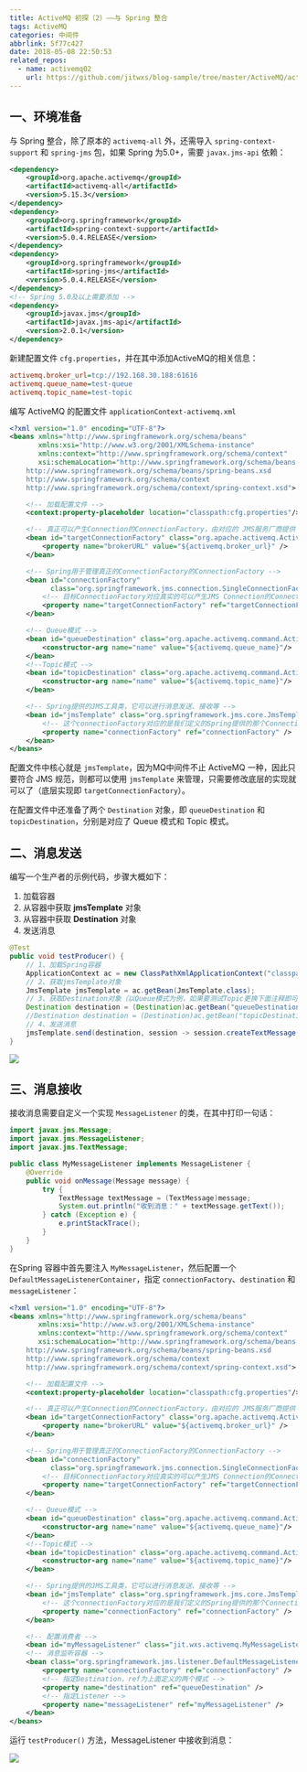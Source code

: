 ```yaml
---
title: ActiveMQ 初探（2）——与 Spring 整合
tags: ActiveMQ
categories: 中间件
abbrlink: 5f77c427
date: 2018-05-08 22:50:53
related_repos:
  - name: activemq02
    url: https://github.com/jitwxs/blog-sample/tree/master/ActiveMQ/activemq02
---
```


## 一、环境准备

与 Spring 整合，除了原本的 `activemq-all` 外，还需导入 `spring-context-support` 和 `spring-jms` 包，如果 Spring 为5.0+，需要 `javax.jms-api` 依赖：

```xml
<dependency>
    <groupId>org.apache.activemq</groupId>
    <artifactId>activemq-all</artifactId>
    <version>5.15.3</version>
</dependency>
<dependency>
    <groupId>org.springframework</groupId>
    <artifactId>spring-context-support</artifactId>
    <version>5.0.4.RELEASE</version>
</dependency>
<dependency>
    <groupId>org.springframework</groupId>
    <artifactId>spring-jms</artifactId>
    <version>5.0.4.RELEASE</version>
</dependency>
<!-- Spring 5.0及以上需要添加 -->
<dependency>
    <groupId>javax.jms</groupId>
    <artifactId>javax.jms-api</artifactId>
    <version>2.0.1</version>
</dependency>
```

新建配置文件 `cfg.properties`，并在其中添加ActiveMQ的相关信息：

```ini cfg.properties
activemq.broker_url=tcp://192.168.30.188:61616
activemq.queue_name=test-queue
activemq.topic_name=test-topic
```

编写 ActiveMQ 的配置文件 `applicationContext-activemq.xml`

```xml
<?xml version="1.0" encoding="UTF-8"?>
<beans xmlns="http://www.springframework.org/schema/beans"
       xmlns:xsi="http://www.w3.org/2001/XMLSchema-instance"
       xmlns:context="http://www.springframework.org/schema/context"
       xsi:schemaLocation="http://www.springframework.org/schema/beans
    http://www.springframework.org/schema/beans/spring-beans.xsd
    http://www.springframework.org/schema/context
    http://www.springframework.org/schema/context/spring-context.xsd">

    <!-- 加载配置文件 -->
    <context:property-placeholder location="classpath:cfg.properties"/>

    <!-- 真正可以产生Connection的ConnectionFactory，由对应的 JMS服务厂商提供 -->
    <bean id="targetConnectionFactory" class="org.apache.activemq.ActiveMQConnectionFactory">
        <property name="brokerURL" value="${activemq.broker_url}" />
    </bean>

    <!-- Spring用于管理真正的ConnectionFactory的ConnectionFactory -->
    <bean id="connectionFactory"
          class="org.springframework.jms.connection.SingleConnectionFactory">
        <!-- 目标ConnectionFactory对应真实的可以产生JMS Connection的ConnectionFactory -->
        <property name="targetConnectionFactory" ref="targetConnectionFactory" />
    </bean>

    <!-- Queue模式 -->
    <bean id="queueDestination" class="org.apache.activemq.command.ActiveMQQueue">
        <constructor-arg name="name" value="${activemq.queue_name}"/>
    </bean>
    <!--Topic模式 -->
    <bean id="topicDestination" class="org.apache.activemq.command.ActiveMQTopic">
        <constructor-arg name="name" value="${activemq.topic_name}"/>
    </bean>

    <!-- Spring提供的JMS工具类，它可以进行消息发送、接收等 -->
    <bean id="jmsTemplate" class="org.springframework.jms.core.JmsTemplate">
        <!-- 这个connectionFactory对应的是我们定义的Spring提供的那个ConnectionFactory对象 -->
        <property name="connectionFactory" ref="connectionFactory" />
    </bean>
</beans>
```

配置文件中核心就是 `jmsTemplate`，因为MQ中间件不止 ActiveMQ 一种，因此只要符合 JMS 规范，则都可以使用 `jmsTemplate` 来管理，只需要修改底层的实现就可以了（底层实现即 `targetConnectionFactory`）。

在配置文件中还准备了两个 `Destination` 对象，即 `queueDestination` 和 `topicDestination`，分别是对应了 Queue 模式和 Topic 模式。

## 二、消息发送

编写一个生产者的示例代码，步骤大概如下：

 1. 加载容器
 2. 从容器中获取 **jmsTemplate** 对象
 3. 从容器中获取 **Destination** 对象
 4. 发送消息

```java
@Test
public void testProducer() {
    // 1、加载Spring容器
    ApplicationContext ac = new ClassPathXmlApplicationContext("classpath:spring/applicationContext-activemq.xml");
    // 2、获取jmsTemplate对象
    JmsTemplate jmsTemplate = ac.getBean(JmsTemplate.class);
    // 3、获取Destination对象（以Queue模式为例，如果要测试Topic更换下面注释即可）
    Destination destination = (Destination)ac.getBean("queueDestination");
    //Destination destination = (Destination)ac.getBean("topicDestination");
    // 4、发送消息
    jmsTemplate.send(destination, session -> session.createTextMessage("这是Spring与ActiveMQ整合的测试消息"));
}
```

![](https://cdn.jsdelivr.net/gh/jitwxs/cdn/blog/posts/201804/20180415151538184.png)

## 三、消息接收

接收消息需要自定义一个实现 `MessageListener` 的类，在其中打印一句话：

```java
import javax.jms.Message;
import javax.jms.MessageListener;
import javax.jms.TextMessage;

public class MyMessageListener implements MessageListener {
    @Override
    public void onMessage(Message message) {
        try {
            TextMessage textMessage = (TextMessage)message;
            System.out.println("收到消息：" + textMessage.getText());
        } catch (Exception e) {
            e.printStackTrace();
        }
    }
}
```

在Spring 容器中首先要注入 `MyMessageListener`，然后配置一个 `DefaultMessageListenerContainer`，指定 `connectionFactory`、`destination` 和 `messageListener`：

```xml
<?xml version="1.0" encoding="UTF-8"?>
<beans xmlns="http://www.springframework.org/schema/beans"
       xmlns:xsi="http://www.w3.org/2001/XMLSchema-instance"
       xmlns:context="http://www.springframework.org/schema/context"
       xsi:schemaLocation="http://www.springframework.org/schema/beans
    http://www.springframework.org/schema/beans/spring-beans.xsd
    http://www.springframework.org/schema/context
    http://www.springframework.org/schema/context/spring-context.xsd">

    <!-- 加载配置文件 -->
    <context:property-placeholder location="classpath:cfg.properties"/>

    <!-- 真正可以产生Connection的ConnectionFactory，由对应的 JMS服务厂商提供 -->
    <bean id="targetConnectionFactory" class="org.apache.activemq.ActiveMQConnectionFactory">
        <property name="brokerURL" value="${activemq.broker_url}" />
    </bean>

    <!-- Spring用于管理真正的ConnectionFactory的ConnectionFactory -->
    <bean id="connectionFactory"
          class="org.springframework.jms.connection.SingleConnectionFactory">
        <!-- 目标ConnectionFactory对应真实的可以产生JMS Connection的ConnectionFactory -->
        <property name="targetConnectionFactory" ref="targetConnectionFactory" />
    </bean>

    <!-- Queue模式 -->
    <bean id="queueDestination" class="org.apache.activemq.command.ActiveMQQueue">
        <constructor-arg name="name" value="${activemq.queue_name}"/>
    </bean>
    <!--Topic模式 -->
    <bean id="topicDestination" class="org.apache.activemq.command.ActiveMQTopic">
        <constructor-arg name="name" value="${activemq.topic_name}"/>
    </bean>

    <!-- Spring提供的JMS工具类，它可以进行消息发送、接收等 -->
    <bean id="jmsTemplate" class="org.springframework.jms.core.JmsTemplate">
        <!-- 这个connectionFactory对应的是我们定义的Spring提供的那个ConnectionFactory对象 -->
        <property name="connectionFactory" ref="connectionFactory" />
    </bean>

    <!-- 配置消费者 -->
    <bean id="myMessageListener" class="jit.wxs.activemq.MyMessageListener"/>
    <!-- 消息监听容器 -->
    <bean class="org.springframework.jms.listener.DefaultMessageListenerContainer">
        <property name="connectionFactory" ref="connectionFactory" />
        <!-- 指定Destination，ref为上面定义的两个模式 -->
        <property name="destination" ref="queueDestination" />
        <!-- 指定Listener -->
        <property name="messageListener" ref="myMessageListener" />
    </bean>
</beans>
```

运行 `testProducer()` 方法，MessageListener 中接收到消息：

![](https://cdn.jsdelivr.net/gh/jitwxs/cdn/blog/posts/201805/20180508224144573.png)

